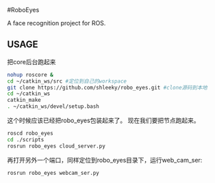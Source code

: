 #RoboEyes

A face recognition project for ROS.

## USAGE

把core后台跑起来


```sh
nohup roscore &
cd ~/catkin_ws/src #定位到自己的workspace
git clone https://github.com/shleeky/robo_eyes.git #clone源码到本地
cd ~/catkin_ws
catkin_make
. ~/catkin_ws/devel/setup.bash
```

这个时候应该已经把robo_eyes包装起来了。
现在我们要把节点跑起来。

```sh
roscd robo_eyes
cd ./scripts
rosrun robo_eyes cloud_server.py
```

再打开另外一个端口，同样定位到robo_eyes目录下，运行web_cam_ser:

```sh
rosrun robo_eyes webcam_ser.py
```

